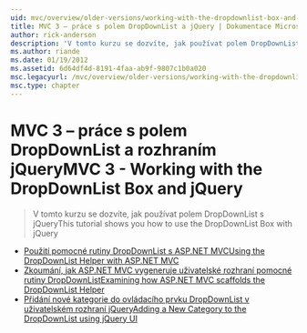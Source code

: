 ```yaml
---
uid: mvc/overview/older-versions/working-with-the-dropdownlist-box-and-jquery/index
title: MVC 3 – práce s polem DropDownList a jQuery | Dokumentace Microsoftu
author: rick-anderson
description: 'V tomto kurzu se dozvíte, jak používat polem DropDownList s jQuery'
ms.author: riande
ms.date: 01/19/2012
ms.assetid: 6d64df4d-8191-4faa-ab9f-9807c1b0a020
msc.legacyurl: /mvc/overview/older-versions/working-with-the-dropdownlist-box-and-jquery
msc.type: chapter
---
```

<a name="mvc-3---working-with-the-dropdownlist-box-and-jquery"></a><span data-ttu-id="e3789-103">MVC 3 – práce s polem DropDownList a rozhraním jQuery</span><span class="sxs-lookup"><span data-stu-id="e3789-103">MVC 3 - Working with the DropDownList Box and jQuery</span></span>
====================
> <span data-ttu-id="e3789-104">V tomto kurzu se dozvíte, jak používat polem DropDownList s jQuery</span><span class="sxs-lookup"><span data-stu-id="e3789-104">This tutorial shows you how to use the DropDownList Box with jQuery</span></span>


- [<span data-ttu-id="e3789-105">Použití pomocné rutiny DropDownList s ASP.NET MVC</span><span class="sxs-lookup"><span data-stu-id="e3789-105">Using the DropDownList Helper with ASP.NET MVC</span></span>](using-the-dropdownlist-helper-with-aspnet-mvc.md)
- [<span data-ttu-id="e3789-106">Zkoumání, jak ASP.NET MVC vygeneruje uživatelské rozhraní pomocné rutiny DropDownList</span><span class="sxs-lookup"><span data-stu-id="e3789-106">Examining how ASP.NET MVC scaffolds the DropDownList Helper</span></span>](examining-how-aspnet-mvc-scaffolds-the-dropdownlist-helper.md)
- [<span data-ttu-id="e3789-107">Přidání nové kategorie do ovládacího prvku DropDownList v uživatelském rozhraní jQuery</span><span class="sxs-lookup"><span data-stu-id="e3789-107">Adding a New Category to the DropDownList using jQuery UI</span></span>](adding-a-new-category-to-the-dropdownlist-using-jquery-ui.md)
